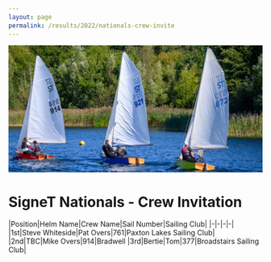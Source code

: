 ```yaml
---
layout: page
permalink: /results/2022/nationals-crew-invite
---
```

<div class="banner">
    <img src="/assets/img/header2.jpg">
</div>

# SigneT Nationals - Crew Invitation

|Position|Helm Name|Crew Name|Sail Number|Sailing Club|
|-|-|-|-|
|1st|Steve Whiteside|Pat Overs|761|Paxton Lakes Sailing Club|
|2nd|TBC|Mike Overs|914|Bradwell
|3rd|Bertie|Tom|377|Broadstairs Sailing Club|
